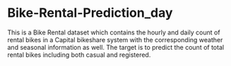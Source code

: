# Bike-Rental-Prediction_day
This is a Bike Rental dataset which contains the hourly and daily count of rental bikes in a Capital bikeshare system with the corresponding weather and seasonal information as well. The target is to predict the count of total rental bikes including both casual and registered.
